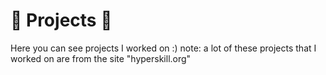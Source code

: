 # 🧩 Projects 🧩
Here you can see projects I worked on :)
note: a lot of these projects that I worked on are from the site "hyperskill.org"
